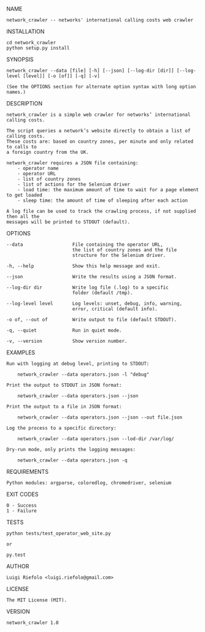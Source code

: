 NAME

    network_crawler -- networks' international calling costs web crawler

INSTALLATION

    cd network_crawler
    python setup.py install

SYNOPSIS

    network_crawler --data [file] [-h] [--json] [--log-dir [dir]] [--log-level [level]] [-o [of]] [-q] [-v]

    (See the OPTIONS section for alternate option syntax with long option names.)

DESCRIPTION

    network_crawler is a simple web crawler for networks’ international calling costs.

    The script queries a network’s website directly to obtain a list of calling costs.
    These costs are: based on country zones, per minute and only related to calls to
    a foreign country from the UK.

    network_crawler requires a JSON file containing:
        - operator name
        - operator URL
        - list of country zones
        - list of actions for the Selenium driver
        - load time: the maximum amount of time to wait for a page element to get loaded
        - sleep time: the amount of time of sleeping after each action

    A log file can be used to track the crawling process, if not supplied then all the
    messages will be printed to STDOUT (default).

OPTIONS

    --data			        File containing the operator URL,
				            the list of country zones and the file
				            structure for the Selenium driver.

    -h, --help       		Show this help message and exit.

    --json           		Write the results using a JSON format.

    --log-dir dir    		Write log file (.log) to a specific
                            folder (default /tmp).

    --log-level level		Log levels: unset, debug, info, warning,
                            error, critical (default info).

    -o of, --out of  		Write output to file (default STDOUT).

    -q, --quiet      		Run in quiet mode.

    -v, --version    		Show version number.

EXAMPLES

    Run with logging at debug level, printing to STDOUT:

        network_crawler --data operators.json -l "debug"

    Print the output to STDOUT in JSON format:

        network_crawler --data operators.json --json

    Print the output to a file in JSON format:

        network_crawler --data operators.json --json --out file.json

    Log the process to a specific directory:

        network_crawler --data operators.json --lod-dir /var/log/

    Dry-run mode, only prints the logging messages:

        network_crawler --data operators.json -q

REQUIREMENTS

    Python modules: argparse, coloredlog, chromedriver, selenium

EXIT CODES

    0 - Success
    1 - Failure

TESTS

    python tests/test_operator_web_site.py

    or

    py.test

AUTHOR

    Luigi Riefolo <luigi.riefolo@gmail.com>

LICENSE

    The MIT License (MIT).

VERSION

    network_crawler 1.0
